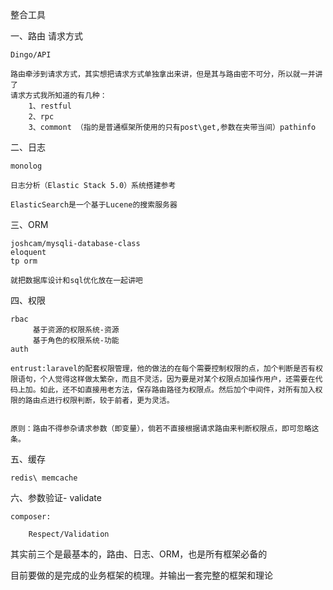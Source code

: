 整合工具

一、路由 请求方式
	
	Dingo/API

	路由牵涉到请求方式，其实想把请求方式单独拿出来讲，但是其与路由密不可分，所以就一并讲了
	请求方式我所知道的有几种：
		1、restful
		2、rpc
		3、commont （指的是普通框架所使用的只有post\get,参数在夹带当间）pathinfo


二、日志
	
	monolog

	日志分析（Elastic Stack 5.0）系统搭建参考
	
	ElasticSearch是一个基于Lucene的搜索服务器

三、ORM
	
	joshcam/mysqli-database-class
	eloquent
	tp orm

	就把数据库设计和sql优化放在一起讲吧

四、权限

	rbac
		 基于资源的权限系统-资源
		 基于角色的权限系统-功能
	auth

	entrust:laravel的配套权限管理，他的做法的在每个需要控制权限的点，加个判断是否有权限语句，个人觉得这样做太繁杂，而且不灵活，因为要是对某个权限点加操作用户，还需要在代码上加。如此，还不如直接用老方法，保存路由路径为权限点。然后加个中间件，对所有加入权限的路由点进行权限判断，较于前者，更为灵活。


	原则：路由不得参杂请求参数（即变量），倘若不直接根据请求路由来判断权限点，即可忽略这条。

五、缓存 

	redis\ memcache


六、参数验证- validate
	
	composer:
	
		Respect/Validation


其实前三个是最基本的，路由、日志、ORM，也是所有框架必备的


目前要做的是完成的业务框架的梳理。并输出一套完整的框架和理论
